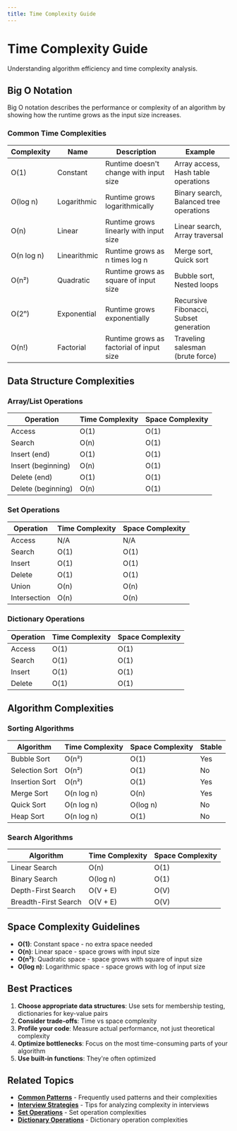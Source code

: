 ```yaml
---
title: Time Complexity Guide
---
```


# Time Complexity Guide

Understanding algorithm efficiency and time complexity analysis.

## Big O Notation

Big O notation describes the performance or complexity of an algorithm by showing how the runtime grows as the input size increases.

### Common Time Complexities

| Complexity | Name | Description | Example |
|------------|------|-------------|---------|
| O(1) | Constant | Runtime doesn't change with input size | Array access, Hash table operations |
| O(log n) | Logarithmic | Runtime grows logarithmically | Binary search, Balanced tree operations |
| O(n) | Linear | Runtime grows linearly with input size | Linear search, Array traversal |
| O(n log n) | Linearithmic | Runtime grows as n times log n | Merge sort, Quick sort |
| O(n²) | Quadratic | Runtime grows as square of input size | Bubble sort, Nested loops |
| O(2ⁿ) | Exponential | Runtime grows exponentially | Recursive Fibonacci, Subset generation |
| O(n!) | Factorial | Runtime grows as factorial of input size | Traveling salesman (brute force) |

## Data Structure Complexities

### Array/List Operations

| Operation | Time Complexity | Space Complexity |
|-----------|----------------|------------------|
| Access | O(1) | O(1) |
| Search | O(n) | O(1) |
| Insert (end) | O(1) | O(1) |
| Insert (beginning) | O(n) | O(1) |
| Delete (end) | O(1) | O(1) |
| Delete (beginning) | O(n) | O(1) |

### Set Operations

| Operation | Time Complexity | Space Complexity |
|-----------|----------------|------------------|
| Access | N/A | N/A |
| Search | O(1) | O(1) |
| Insert | O(1) | O(1) |
| Delete | O(1) | O(1) |
| Union | O(n) | O(n) |
| Intersection | O(n) | O(n) |

### Dictionary Operations

| Operation | Time Complexity | Space Complexity |
|-----------|----------------|------------------|
| Access | O(1) | O(1) |
| Search | O(1) | O(1) |
| Insert | O(1) | O(1) |
| Delete | O(1) | O(1) |

## Algorithm Complexities

### Sorting Algorithms

| Algorithm | Time Complexity | Space Complexity | Stable |
|-----------|----------------|------------------|--------|
| Bubble Sort | O(n²) | O(1) | Yes |
| Selection Sort | O(n²) | O(1) | No |
| Insertion Sort | O(n²) | O(1) | Yes |
| Merge Sort | O(n log n) | O(n) | Yes |
| Quick Sort | O(n log n) | O(log n) | No |
| Heap Sort | O(n log n) | O(1) | No |

### Search Algorithms

| Algorithm | Time Complexity | Space Complexity |
|-----------|----------------|------------------|
| Linear Search | O(n) | O(1) |
| Binary Search | O(log n) | O(1) |
| Depth-First Search | O(V + E) | O(V) |
| Breadth-First Search | O(V + E) | O(V) |

## Space Complexity Guidelines

- **O(1)**: Constant space - no extra space needed
- **O(n)**: Linear space - space grows with input size
- **O(n²)**: Quadratic space - space grows with square of input size
- **O(log n)**: Logarithmic space - space grows with log of input size

## Best Practices

1. **Choose appropriate data structures**: Use sets for membership testing, dictionaries for key-value pairs
2. **Consider trade-offs**: Time vs space complexity
3. **Profile your code**: Measure actual performance, not just theoretical complexity
4. **Optimize bottlenecks**: Focus on the most time-consuming parts of your algorithm
5. **Use built-in functions**: They're often optimized

## Related Topics

- **[Common Patterns](Common_Patterns.md)** - Frequently used patterns and their complexities
- **[Interview Strategies](Interview_Strategies.md)** - Tips for analyzing complexity in interviews
- **[Set Operations](../Data_Structures/Hash_Tables/Python_Set_Operations.md)** - Set operation complexities
- **[Dictionary Operations](../Data_Structures/Hash_Tables/Python_Dictionary_Operations.md)** - Dictionary operation complexities
